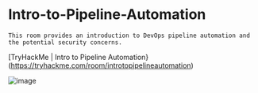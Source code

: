# Intro-to-Pipeline-Automation
```This room provides an introduction to DevOps pipeline automation and the potential security concerns.```

[TryHackMe | Intro to Pipeline Automation}(https://tryhackme.com/room/introtopipelineautomation)

![image](https://user-images.githubusercontent.com/58542375/215814833-3743e29a-4413-4349-86e8-5c92c557b45b.png)

